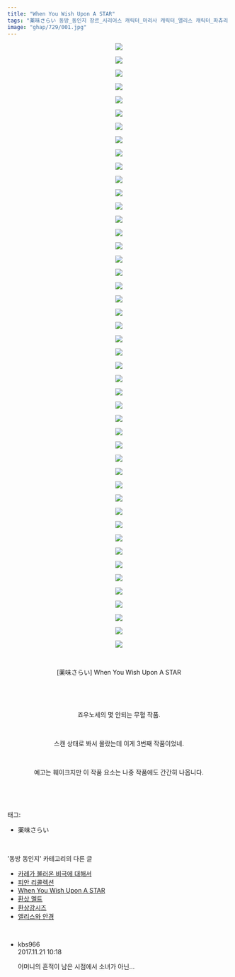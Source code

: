 ```yaml
---
title: "When You Wish Upon A STAR"
tags: "薬味さらい 동방_동인지 장르_시리어스 캐릭터_마리사 캐릭터_앨리스 캐릭터_파츄리 캐릭터_히지리"
image: "ghap/729/001.jpg"
---
```

<div class="article">
<p style="text-align: center; clear: none; float: none;"><img src="{{ site.nasurl }}/ghap/729/001.jpg"/></p>
<p style="text-align: center; clear: none; float: none;"><img src="{{ site.nasurl }}/ghap/729/002.jpg"/></p>
<p style="text-align: center; clear: none; float: none;"><img src="{{ site.nasurl }}/ghap/729/003.jpg"/></p>
<p style="text-align: center; clear: none; float: none;"><img src="{{ site.nasurl }}/ghap/729/004.jpg"/></p>
<p style="text-align: center; clear: none; float: none;"><img src="{{ site.nasurl }}/ghap/729/005.jpg"/></p>
<p style="text-align: center; clear: none; float: none;"><img src="{{ site.nasurl }}/ghap/729/006.jpg"/></p>
<p style="text-align: center; clear: none; float: none;"><img src="{{ site.nasurl }}/ghap/729/007.jpg"/></p>
<p style="text-align: center; clear: none; float: none;"><img src="{{ site.nasurl }}/ghap/729/008.jpg"/></p>
<p style="text-align: center; clear: none; float: none;"><img src="{{ site.nasurl }}/ghap/729/009.jpg"/></p>
<p style="text-align: center; clear: none; float: none;"><img src="{{ site.nasurl }}/ghap/729/010.jpg"/></p>
<p style="text-align: center; clear: none; float: none;"><img src="{{ site.nasurl }}/ghap/729/011.jpg"/></p>
<p style="text-align: center; clear: none; float: none;"><img src="{{ site.nasurl }}/ghap/729/012.jpg"/></p>
<p style="text-align: center; clear: none; float: none;"><img src="{{ site.nasurl }}/ghap/729/013.jpg"/></p>
<p style="text-align: center; clear: none; float: none;"><img src="{{ site.nasurl }}/ghap/729/014.jpg"/></p>
<p style="text-align: center; clear: none; float: none;"><img src="{{ site.nasurl }}/ghap/729/015.jpg"/></p>
<p style="text-align: center; clear: none; float: none;"><img src="{{ site.nasurl }}/ghap/729/016.jpg"/></p>
<p style="text-align: center; clear: none; float: none;"><img src="{{ site.nasurl }}/ghap/729/017.jpg"/></p>
<p style="text-align: center; clear: none; float: none;"><img src="{{ site.nasurl }}/ghap/729/018.jpg"/></p>
<p style="text-align: center; clear: none; float: none;"><img src="{{ site.nasurl }}/ghap/729/019.jpg"/></p>
<p style="text-align: center; clear: none; float: none;"><img src="{{ site.nasurl }}/ghap/729/020.jpg"/></p>
<p style="text-align: center; clear: none; float: none;"><img src="{{ site.nasurl }}/ghap/729/021.jpg"/></p>
<p style="text-align: center; clear: none; float: none;"><img src="{{ site.nasurl }}/ghap/729/022.jpg"/></p>
<p style="text-align: center; clear: none; float: none;"><img src="{{ site.nasurl }}/ghap/729/023.jpg"/></p>
<p style="text-align: center; clear: none; float: none;"><img src="{{ site.nasurl }}/ghap/729/024.jpg"/></p>
<p style="text-align: center; clear: none; float: none;"><img src="{{ site.nasurl }}/ghap/729/025.jpg"/></p>
<p style="text-align: center; clear: none; float: none;"><img src="{{ site.nasurl }}/ghap/729/026.jpg"/></p>
<p style="text-align: center; clear: none; float: none;"><img src="{{ site.nasurl }}/ghap/729/027.jpg"/></p>
<p style="text-align: center; clear: none; float: none;"><img src="{{ site.nasurl }}/ghap/729/028.jpg"/></p>
<p style="text-align: center; clear: none; float: none;"><img src="{{ site.nasurl }}/ghap/729/029.jpg"/></p>
<p style="text-align: center; clear: none; float: none;"><img src="{{ site.nasurl }}/ghap/729/030.jpg"/></p>
<p style="text-align: center; clear: none; float: none;"><img src="{{ site.nasurl }}/ghap/729/031.jpg"/></p>
<p style="text-align: center; clear: none; float: none;"><img src="{{ site.nasurl }}/ghap/729/032.jpg"/></p>
<p style="text-align: center; clear: none; float: none;"><img src="{{ site.nasurl }}/ghap/729/033.jpg"/></p>
<p style="text-align: center; clear: none; float: none;"><img src="{{ site.nasurl }}/ghap/729/034.jpg"/></p>
<p style="text-align: center; clear: none; float: none;"><img src="{{ site.nasurl }}/ghap/729/035.jpg"/></p>
<p style="text-align: center; clear: none; float: none;"><img src="{{ site.nasurl }}/ghap/729/036.jpg"/></p>
<p style="text-align: center; clear: none; float: none;"><img src="{{ site.nasurl }}/ghap/729/037.jpg"/></p>
<p style="text-align: center; clear: none; float: none;"><img src="{{ site.nasurl }}/ghap/729/038.jpg"/></p>
<p style="text-align: center; clear: none; float: none;"><img src="{{ site.nasurl }}/ghap/729/039.jpg"/></p>
<p style="text-align: center; clear: none; float: none;"><img src="{{ site.nasurl }}/ghap/729/040.jpg"/></p>
<p style="text-align: center; clear: none; float: none;"><img src="{{ site.nasurl }}/ghap/729/041.jpg"/></p>
<p style="text-align: center; clear: none; float: none;"><img src="{{ site.nasurl }}/ghap/729/042.jpg"/></p>
<p style="text-align: center; clear: none; float: none;"><img src="{{ site.nasurl }}/ghap/729/043.jpg"/></p>
<p style="text-align: center; clear: none; float: none;"><img src="{{ site.nasurl }}/ghap/729/044.jpg"/></p>
<p style="text-align: center; clear: none; float: none;"><img src="{{ site.nasurl }}/ghap/729/045.jpg"/></p>
<p style="text-align: center; clear: none; float: none;"><img src="{{ site.nasurl }}/ghap/729/046.jpg"/></p>
<p style="text-align: center; clear: none; float: none;"><br/></p>
<p style="text-align: center; clear: none; float: none;">[薬味さらい] When You Wish Upon A STAR</p>
<p style="text-align: center; clear: none; float: none;"><br/></p>
<p style="text-align: center; clear: none; float: none;"><br/></p>
<p style="text-align: center; clear: none; float: none;">죠우노세의 몇 안되는 무혈 작품.</p>
<p style="text-align: center; clear: none; float: none;"><br/></p>
<p style="text-align: center; clear: none; float: none;">스캔 상태로 봐서 몰랐는데 이게 3번째 작품이었네.</p>
<p style="text-align: center; clear: none; float: none;"><br/></p>
<p style="text-align: center; clear: none; float: none;">예고는 훼이크지만 이 작품 요소는 나중 작품에도 간간히 나옵니다.</p>
<p><br/></p>
</div><br/>
<div class="tagTrail">
<p>태그: </p>
<ul>
<li>薬味さらい</li>
</ul>
</div><br/>
<div class="another">
<p>'동방 동인지' 카테고리의 다른 글</p>
<ul>
<li><a href="/2016-07-07-ghap_731">카레가 불러온 비극에 대해서</a></li>
<li><a href="/2016-07-07-ghap_730">피안 리콜렉션</a></li>
<li><a href="/2016-07-07-ghap_729">When You Wish Upon A STAR</a></li>
<li><a href="/2016-07-07-ghap_728">환상 멜트</a></li>
<li><a href="/2016-07-07-ghap_727">환상강시즈</a></li>
<li><a href="/2016-07-07-ghap_726">앨리스와 안경</a></li>
</ul>
</div><br/>
<div class="cb_module cb_fluid">
<div class="cb_wrt cb_profile">
<div class="comment">
<ul>
<li class="cb_thumb_off" id="comment15134072">
<div class="cb_comment_area">
<div class="cb_info_area">
<div class="cb_section">
<span class="cb_nick_name">kbs966</span>
</div>
<div class="cb_section">
<span class="cb_date">2017.11.21 10:18 </span>
</div>
</div>
<div class="cb_dsc_comment">
<p class="cb_dsc">
											어머니의 흔적이 남은 시점에서 소녀가 아닌...
										</p>
</div>
</div></li>
</ul>
</div>
</div><!-- commentList close -->
</div><br/>
